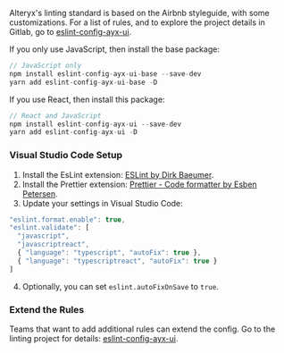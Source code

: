 
Alteryx's linting standard is based on the Airbnb styleguide, with some customizations. For a list of rules, and to explore the project details in Gitlab, go to [eslint-config-ayx-ui](https://git.alteryx.com/ayx-ui/eslint-config-ayx-ui).

If you only use JavaScript, then install the base package:

```js static
// JavaScript only
npm install eslint-config-ayx-ui-base --save-dev
yarn add eslint-config-ayx-ui-base -D
```

If you use React, then install this package:

```js static
// React and JavaScript
npm install eslint-config-ayx-ui --save-dev
yarn add eslint-config-ayx-ui -D
```

### Visual Studio Code Setup
1. Install the EsLint extension: [ESLint by Dirk Baeumer](https://marketplace.visualstudio.com/items?itemName=dbaeumer.vscode-eslint).
2. Install the Prettier extension: [Prettier - Code formatter by Esben Petersen](https://marketplace.visualstudio.com/items?itemName=esbenp.prettier-vscode).
3. Update your settings in Visual Studio Code:

```js static
"eslint.format.enable": true,
"eslint.validate": [
  "javascript",
  "javascriptreact",
  { "language": "typescript", "autoFix": true },
  { "language": "typescriptreact", "autoFix": true }
]
```

4. Optionally, you can set `eslint.autoFixOnSave` to `true`.

### Extend the Rules
Teams that want to add additional rules can extend the config. Go to the linting project for details: [eslint-config-ayx-ui](https://git.alteryx.com/ayx-ui/eslint-config-ayx-ui).

